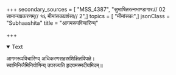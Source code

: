 +++
secondary_sources = [ "MSS_4387", "सुभाषितरत्नभाण्डागारः// 02 सामान्यप्रकरणम्// १६ मीमांसकप्रशंसा// 2",]
topics = [ "मीमांसकः",]
jsonClass = "Subhaashita"
title = "आगमरूपविचारिण्य्"

+++

<details open><summary>Text</summary>

आगमरूपविचारिण्य् अधिकरणसहस्रशिक्षितविपक्षे।  
स्वामिनिजैमिनियोगिन्य् उपरज्यति हृदयमस्मदीयमिदम्॥
</details>
